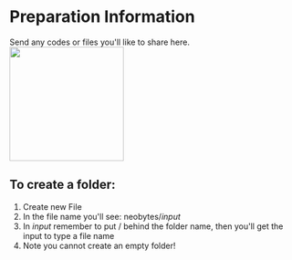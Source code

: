 # Preparation Information

Send any codes or files you'll like to share here.
<br>
<img src="https://github.com/qiaodotzip/neobytes/assets/139465626/2ccd1e59-62a6-44d7-96c9-47152721bc6e" width="200" />
<br>
## To create a folder:
1. Create new File
2. In the file name you'll see: neobytes/*input*
3. In *input* remember to put / behind the folder name, then you'll get the input to type a file name
4. Note you cannot create an empty folder!
